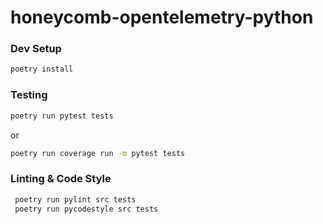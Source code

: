 # honeycomb-opentelemetry-python

### Dev Setup
```bash
poetry install
```

### Testing
```bash
poetry run pytest tests
```

or 

```bash
poetry run coverage run -m pytest tests
```

### Linting & Code Style
```bash
 poetry run pylint src tests
 poetry run pycodestyle src tests  
 ```